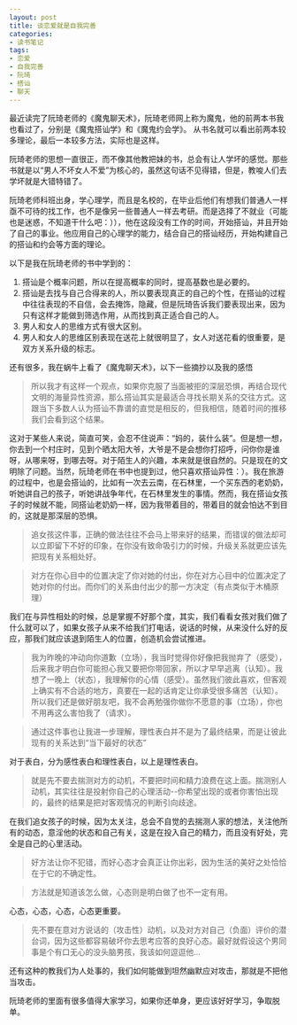 ```yaml
---
layout: post
title: 谈恋爱就是自我完善
categories:
- 读书笔记
tags:
- 恋爱
- 自我完善
- 阮琦
- 搭讪
- 聊天
---
```


最近读完了阮琦老师的《魔鬼聊天术》，阮琦老师网上称为魔鬼，他的前两本书我也看过了，分别是《魔鬼搭讪学》和《魔鬼约会学》。
从书名就可以看出前两本较多理论，最后一本较多方法，实际也是这样。

阮琦老师的思想一直很正，而不像其他教把妹的书，总会有让人学坏的感觉。那些书就是以“男人不坏女人不爱”为核心的，虽然这句话不见得错，但是，教唆人们去学坏就是大错特错了。

阮琦老师科班出身，学心理学，而且是名校的，在毕业后他们有想我们普通人一样亟不可待的找工作，也不是像另一些普通人一样去考研。而是选择了不就业（可能也是迷惑，不知道干什么吧：）），他在这段没有工作的时间，开始搭讪，并且开始了自己的事业。他应用自己的心理学的能力，结合自己的搭讪经历，开始构建自己的搭讪和约会等方面的理论。

以下是我在阮琦老师的书中学到的：

1. 搭讪是个概率问题，所以在提高概率的同时，提高基数也是必要的。
2. 搭讪是去找与自己合得来的人，所以要表现真正的自己的个性，在搭讪的过程中往往表现的不自信，会去掩饰，隐藏，但是阮琦告诉我们要表现出来，因为只有这样才能做到筛选作用，从而找到真正适合自己的人。
3. 男人和女人的思维方式有很大区别。
4. 男人和女人的思维区别表现在送花上就很明显了，女人对送花看的很重要，是双方关系升级的标志。

还有很多，我在蜗牛上看了《魔鬼聊天术》，以下一些摘抄以及我的感悟

> 所以我才有这样一个观点，如果你克服了当面被拒的深层恐惧，再结合现代文明的海量异性资源，那么搭讪其实是最适合寻找长期关系的交往方式。这跟当下多数人认为搭讪不靠谱的直觉是相反的，但我相信，随着时间的推移我们会看到这个结果。

这对于某些人来说，简直可笑，会忍不住说声：“妈的，装什么装”。但是想一想，你去到一个村庄时，见到个晒太阳大爷，大爷是不是会想你打招呼，问你你是谁呀，从哪来呀，到哪去呀。对于陌生人的兴趣，本来就是很自然的。只是现在的文明除了问题。当然，阮琦老师在书中也提到过，他只喜欢搭讪异性：）。我在旅游的过程中，也是会搭讪的，比如有一次去云南，在石林里，一个买东西的老奶奶，听她讲自己的孩子，听她讲战争年代，在石林里发生的事情。然而，我在搭讪女孩子的时候就不能，同搭讪老奶奶一样，因为我带着目的，带着目的就会怕达不到目的，这就是那深层的恐惧。

> 追女孩这件事，正确的做法往往不会马上带来好的结果，而错误的做法却可以立即留下不好的印象，在你没有致命吸引力的时候，升级关系就更应该先把现有关系相处好。

> 对方在你心目中的位置决定了你对她的付出，你在对方心目中的位置决定了她对你的付出。而你们的关系由付出少的那一方决定（有点类似于木桶原理）

我们在与异性相处的时候，总是掌握不好那个度，其实，我们看看女孩对我们做了什么就可以了，如果女孩子从来不给我们打电话，说话的时候，从来没什么好的反应，那我们就应该退到陌生人的位置，创造机会尝试推进。

> 我为昨晚的冲动向你道歉（立场），我当时觉得你好像把我抛弃了（感受），后来我才明白你可能担心我又要把你带回家，所以才早早逃离（认知）。我想了一晚上（状态），我理解你的心情（感受）。虽然我们彼此喜欢，但客观上确实有不合适的地方，真要在一起的话肯定让你承受很多痛苦（认知）。所以我们还是做好朋友吧，我不会再勉强你做你不愿意的事（立场），你也不用再这么害怕我了（请求）。

> 通过这件事也让我进一步理解，理性表白并不是为了最终结果，而是让彼此现有的关系达到“当下最好的状态”

对于表白，分为感性表白和理性表白，以上是理性表白。

> 就是先不要去揣测对方的动机，不要把时间和精力浪费在这上面。揣测别人动机，其实往往是投射你自己的心理活动--你希望出现的或者你害怕出现的，最终的结果是把对客观情况的判断引向歧途。

在我们追女孩子的时候，因为太关注，总会不自觉的去揣测人家的想法，关注他所有的动态，意淫他的状态和自己有关，这是在投入自己的精力，而且没有好处，完全是自己的心里活动。

> 好方法让你不犯错，而好心态才会真正让你出彩，因为生活的美好之处恰恰在于它的不确定性。

> 方法就是知道该怎么做，心态则是明白做了也不一定有用。

心态，心态，心态，心态更重要。

> 先不要在意对方说话的（攻击性）动机，以及对方对自己（负面）评价的潜台词，因为这些都容易破坏你去思考应答的良好心态。最好就假设这个男同事是个有口无心的没头脑男孩，我该如何逗逗他...

还有这种的教我们为人处事的，我们如何能做到坦然幽默应对攻击，那就是不把他当攻击。

阮琦老师的里面有很多值得大家学习，如果你还单身，更应该好好学习，争取脱单。